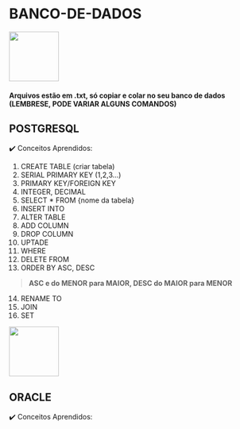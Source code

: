 # BANCO-DE-DADOS

<img src="https://upload.wikimedia.org/wikipedia/commons/thumb/2/29/Postgresql_elephant.svg/1200px-Postgresql_elephant.svg.png" width="100px">

<h4>Arquivos estão em .txt, só copiar e colar no seu banco de dados (LEMBRESE, PODE VARIAR ALGUNS COMANDOS) </h4>

## POSTGRESQL
✔️ Conceitos Aprendidos:
1. CREATE TABLE (criar tabela)
2. SERIAL PRIMARY KEY (1,2,3...)
3. PRIMARY KEY/FOREIGN KEY
4. INTEGER, DECIMAL
5. SELECT * FROM {nome da tabela}
6. INSERT INTO
7. ALTER TABLE
8. ADD COLUMN
9. DROP COLUMN
10. UPTADE
11. WHERE
12. DELETE FROM
13. ORDER BY ASC, DESC
> <b> ASC e do MENOR para MAIOR, DESC do MAIOR para MENOR </b>
14. RENAME TO
15. JOIN
16. SET

<img src="https://www.techasoft.com/debug/img/oracle.png" width="100px">

## ORACLE
✔️ Conceitos Aprendidos:
